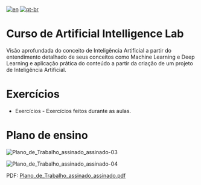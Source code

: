 [![en](https://img.shields.io/badge/lang-en-red.svg)](https://github.com/DayanFA/Artificial-Intelligence-Lab/blob/main/Tecnologias%20de%20IA/README.md)
[![pt-br](https://img.shields.io/badge/lang-pt--br-green.svg)](https://github.com/DayanFA/Artificial-Intelligence-Lab/blob/main/Tecnologias%20de%20IA/README.pt-br.md)

# Curso de Artificial Intelligence Lab

Visão aprofundada do conceito de Inteligência Artificial a partir do entendimento
detalhado de seus conceitos como Machine Learning e Deep Learning e aplicação
prática do conteúdo a partir da criação de um projeto de Inteligência Artificial.

# Exercícios

* Exercícios - Exercícios feitos durante as aulas.

# Plano de ensino

![Plano_de_Trabalho_assinado_assinado-03](https://github.com/DayanFA/Artificial-Intelligence-Lab/assets/123272343/2c9bdf98-19b1-4557-a28a-16dd67886c3a)

![Plano_de_Trabalho_assinado_assinado-04](https://github.com/DayanFA/Artificial-Intelligence-Lab/assets/123272343/7686313a-fc82-43e5-a35b-2155ce294342)

PDF: [Plano_de_Trabalho_assinado_assinado.pdf](https://github.com/DayanFA/Artificial-Intelligence-Lab/files/12064788/Plano_de_Trabalho_assinado_assinado.pdf)

